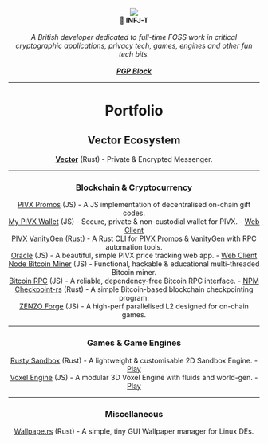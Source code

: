 <p align="center">
  <img src="https://github.com/JSKitty/JSKitty/assets/42538664/45b32304-1b02-4f4f-8df0-c6dd2f858866"/>
  <br>
  <b>🌿 INFJ-T</b>
  <br>
  <br>
  <i>A British developer dedicated to full-time FOSS work in critical cryptographic applications, privacy tech, games, engines and other fun tech bits.</i>
  <br><br>
  <i><b><a href="https://mypivxwallet.org/JSKitty.txt">PGP Block</a></b></i>
</p>

---

<h1 align="center">Portfolio</h1>

<p align="center">
  <h2 align="center">Vector Ecosystem</h2>
  <p align="center">
    <b><a href="https://github.com/JSKitty/Vector">Vector</a></b> (Rust) - Private & Encrypted Messenger.
  </p>

  ---
  
  <h3 align="center">Blockchain & Cryptocurrency</h3>
  <p align="center">
    <a href="https://github.com/PIVX-Labs/PIVX-Promos">PIVX Promos</a> (JS) - A JS implementation of decentralised on-chain gift codes.
    <br>
    <a href="https://github.com/PIVX-Labs/MyPIVXWallet">My PIVX Wallet</a> (JS) - Secure, private & non-custodial wallet for PIVX. - <a href="https://mypivxwallet.org/">Web Client</a>
    <br>
    <a href="https://github.com/PIVX-Labs/VanityGen">PIVX VanityGen</a> (Rust) - A Rust CLI for <a href="https://github.com/PIVX-Labs/PIVX-Promos">PIVX Promos</a> & <a href="https://en.bitcoin.it/wiki/Vanitygen">VanityGen</a> with RPC automation tools.
    <br>
    <a href="https://github.com/PIVX-Labs/Oracle">Oracle</a> (JS) - A beautiful, simple PIVX price tracking web app. - <a href="https://pivxla.bz/oracle">Web Client</a>
    <br>
    <a href="https://github.com/JSKitty/node-bitcoin-miner">Node Bitcoin Miner</a> (JS) - Functional, hackable & educational multi-threaded Bitcoin miner.
    <br>
    <a href="https://github.com/JSKitty/bitcoin-rpc">Bitcoin RPC</a> (JS) - A reliable, dependency-free Bitcoin RPC interface. - <a href="https://www.npmjs.com/package/@jskitty/bitcoin-rpc">NPM</a>
    <br>
    <a href="https://github.com/JSKitty/checkpoint-rs">Checkpoint-rs</a> (Rust) - A simple Bitcoin-based blockchain checkpointing program.
    <br>
    <a href="https://github.com/ZENZO-Ecosystem/zenzo-forge">ZENZO Forge</a> (JS) - A high-perf parallelised L2 designed for on-chain games.
    <br>
  </p>
</p>

---

<p align="center">
  <h3 align="center">Games & Game Engines</h3>
  <p align="center">
    <a href="https://github.com/JSKitty/rusty-sandbox">Rusty Sandbox</a> (Rust) - A lightweight & customisable 2D Sandbox Engine. - <a href="https://stakecubecoin.net/wasm-sandbox/">Play</a>
    <br>
    <a href="https://github.com/JSKitty/voxel-engine">Voxel Engine</a> (JS) - A modular 3D Voxel Engine with fluids and world-gen. - <a href="https://jskitty.github.io/voxel-engine/">Play</a>
  </p>
</p>

---

<p align="center">
  <h3 align="center">Miscellaneous</h3>
  <p align="center">
    <a href="https://github.com/JSKitty/wallpape.rs">Wallpape.rs</a> (Rust) - A simple, tiny GUI Wallpaper manager for Linux DEs.
  </p>
</p>
